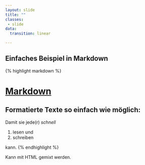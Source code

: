```yaml
---
layout: slide
title: ""
classes:
 - slide
data:
  transition: linear

---
```


## Einfaches Beispiel in Markdown

{% highlight markdown %}
# [Markdown](http://markdown.de/)

## Formatierte Texte so einfach wie möglich:

Damit sie jede(r) *schnell*

1. lesen und
3. schreiben

kann.
{% endhighlight %}

<aside markdown="1" class="notes">
Kann mit HTML gemixt werden.
</aside>
